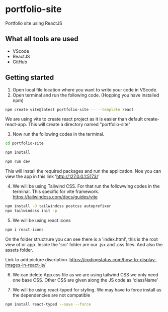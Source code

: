 # portfolio-site
 Portfolio site using ReactJS


## What all tools are used
- VScode
- ReactJS
- GitHub


## Getting started
1. Open local file location where you want to write your code in VScode.
2.  Open terminal and run the following code. (Hopping you have installed npm)
```bash
npm create vite@latest portfolio-site -- --template react
```
We are using vite to create react project as it is easier than default create-react-app. This will create a directory named "portfolio-site"

3. Now run the following codes in the terminal.
```bash
cd portfolio-site

npm install

npm run dev
```
This will install the required packages and run the application. Noe you can view the app in this link 'http://127.0.0.1:5173/'

4. We will be using Tailwind CSS. For that run the followwing codes in the terminal. This specific for vite framework. https://tailwindcss.com/docs/guides/vite
```bash
npm install -D tailwindcss postcss autoprefixer
npx tailwindcss init -p
```

5. We will be using react icons
```bash
npm i react-icons
```

On the folder structrure you can see there is a 'index.html', this is the root view of or app. Inside the 'src' folder are our .jsx and .css files. And also the assets folder.


Link to add picture discription. https://codingstatus.com/how-to-display-images-in-react-js/

6. We can delete App.css file as we are using tailwind CSS we only need one base CSS. Other CSS are given along the JS code as 'className'


7. We will be using react-typed for styling. We may have to force install as the dependencies are not compatible
```bash
npm install react-typed --save --force
```